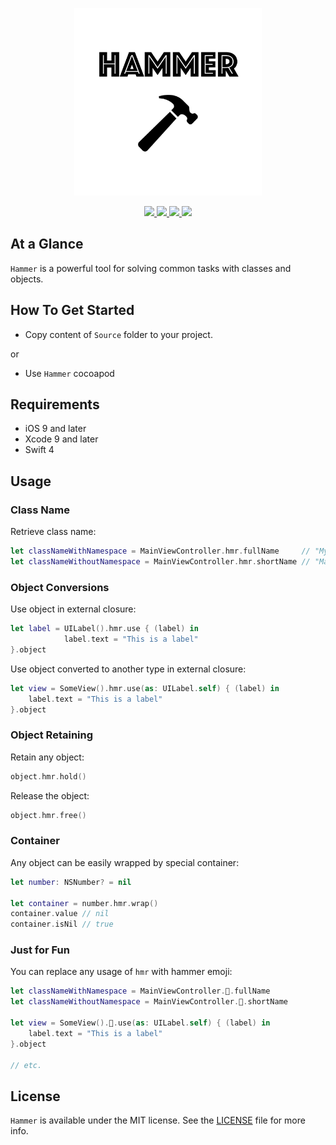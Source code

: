 <p align="center" >
	<img src="/Images/logo_2048_2048.png" alt="Hammer" title="Hammer" width="300px" height="300px">
</p>

<p align="center">
	<a href="https://swift.org">
		<img src="https://img.shields.io/badge/Swift-4.0-orange.svg?style=flat">
	</a>
	<a href="https://cocoapods.org">
		<img src="https://img.shields.io/cocoapods/v/Hammer.svg">
	</a>
	<a href="https://cocoapods.org">
		<img src="https://img.shields.io/cocoapods/dt/Hammer.svg">
	</a>
	<a href="https://tldrlegal.com/license/mit-license">
		<img src="https://img.shields.io/badge/License-MIT-blue.svg?style=flat">
	</a>
</p>

## At a Glance

`Hammer` is a powerful tool for solving common tasks with classes and objects.

## How To Get Started

- Copy content of `Source` folder to your project.

or

- Use `Hammer` cocoapod

## Requirements

* iOS 9 and later
* Xcode 9 and later
* Swift 4

## Usage

### Class Name

Retrieve class name:

```swift
let classNameWithNamespace = MainViewController.hmr.fullName     // "MyApplication.MainViewController"
let classNameWithoutNamespace = MainViewController.hmr.shortName // "MainViewController"
```

### Object Conversions

Use object in external closure:

```swift
let label = UILabel().hmr.use { (label) in
            label.text = "This is a label"
}.object
```

Use object converted to another type in external closure:

```swift
let view = SomeView().hmr.use(as: UILabel.self) { (label) in
    label.text = "This is a label"
}.object
```

### Object Retaining

Retain any object:

```swift
object.hmr.hold()
```

Release the object:

```swift
object.hmr.free()
```

### Container

Any object can be easily wrapped by special container:

```swift
let number: NSNumber? = nil

let container = number.hmr.wrap()
container.value // nil
container.isNil // true
```

### Just for Fun

You can replace any usage of `hmr` with hammer emoji:

```swift
let classNameWithNamespace = MainViewController.🔨.fullName
let classNameWithoutNamespace = MainViewController.🔨.shortName

let view = SomeView().🔨.use(as: UILabel.self) { (label) in
    label.text = "This is a label"
}.object

// etc.
```

## License

`Hammer` is available under the MIT license. See the [LICENSE](./LICENSE) file for more info.
